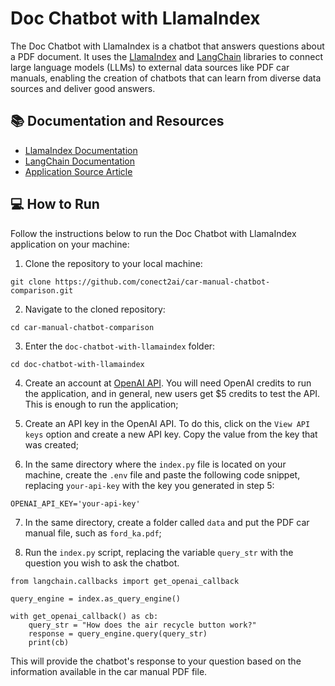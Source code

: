 # Doc Chatbot with LlamaIndex
The Doc Chatbot with LlamaIndex is a chatbot that answers questions about a PDF document. It uses the [LlamaIndex](https://gpt-index.readthedocs.io/en/latest/) and [LangChain](https://langchain.readthedocs.io/en/latest/) libraries to connect large language models (LLMs) to external data sources like PDF car manuals, enabling the creation of chatbots that can learn from diverse data sources and deliver good answers.

## 📚 Documentation and Resources
  - [LlamaIndex Documentation](https://gpt-index.readthedocs.io/en/latest/)
  - [LangChain Documentation](https://langchain.readthedocs.io/en/latest/)
  - [Application Source Article](https://levelup.gitconnected.com/how-to-create-a-doc-chatbot-that-learns-everything-for-you-in-15-minutes-364fef481307)

## 💻 How to Run
Follow the instructions below to run the Doc Chatbot with LlamaIndex application on your machine:

1. Clone the repository to your local machine:
```
git clone https://github.com/conect2ai/car-manual-chatbot-comparison.git
```

2. Navigate to the cloned repository:
```
cd car-manual-chatbot-comparison
```

3. Enter the `doc-chatbot-with-llamaindex` folder:
```
cd doc-chatbot-with-llamaindex
```

4. Create an account at [OpenAI API](https://openai.com/blog/openai-api). You will need OpenAI credits to run the application, and in general, new users get $5 credits to test the API. This is enough to run the application;

5. Create an API key in the OpenAI API. To do this, click on the `View API keys` option and create a new API key. Copy the value from the key that was created;

6. In the same directory where the `index.py` file is located on your machine, create the `.env` file and paste the following code snippet, replacing `your-api-key` with the key you generated in step 5:

```
OPENAI_API_KEY='your-api-key'
```

7. In the same directory, create a folder called `data` and put the PDF car manual file, such as `ford_ka.pdf`;

8. Run the `index.py` script, replacing the variable `query_str` with the question you wish to ask the chatbot.

```
from langchain.callbacks import get_openai_callback

query_engine = index.as_query_engine()

with get_openai_callback() as cb:
    query_str = "How does the air recycle button work?"
    response = query_engine.query(query_str)
    print(cb)
```
This will provide the chatbot's response to your question based on the information available in the car manual PDF file.